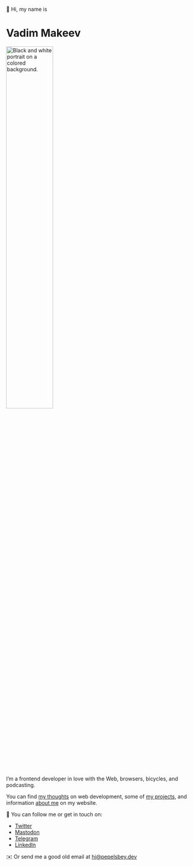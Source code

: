 👋 Hi, my name is

# Vadim Makeev

<img src="https://pepelsbey.dev/images/photo/index.jpg" alt="Black and white portrait on a colored background." width="50%">

I’m a frontend developer in love with the Web, browsers, bicycles, and podcasting.

You can find [my thoughts](https://pepelsbey.dev/articles/) on web development, some of [my projects](https://pepelsbey.dev/projects/), and information [about me](https://pepelsbey.dev/about/) on my website.

🦄 You can follow me or get in touch on:

- [Twitter](https://twitter.com/pepelsbey_dev)
- [Mastodon](https://mastodon.social/@pepelsbey)
- [Telegram](https://t.me/pepelsbey_dev)
- [LinkedIn](https://www.linkedin.com/in/pepelsbey/)

✉️ Or send me a good old email at [hi@pepelsbey.dev](mailto:hi@pepelsbey.dev)
